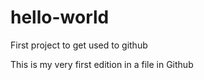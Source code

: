 # hello-world
First project to get used to github

This is my very first edition in a file in Github
